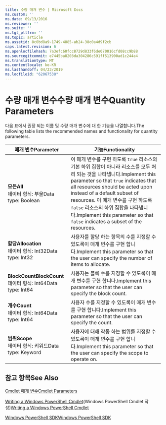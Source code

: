 ```yaml
---
title: 수량 매개 변수 | Microsoft Docs
ms.custom: ''
ms.date: 09/13/2016
ms.reviewer: ''
ms.suite: ''
ms.tgt_pltfrm: ''
ms.topic: article
ms.assetid: 8c0bd8a9-1749-4885-ab24-38c0a4d9f2cb
caps.latest.revision: 6
ms.openlocfilehash: 7a3efc60fcc8729d833f6de070016cfd08cc9b88
ms.sourcegitcommit: e7445ba8203da304286c591ff513900ad1c244a4
ms.translationtype: MT
ms.contentlocale: ko-KR
ms.lasthandoff: 04/23/2019
ms.locfileid: "62067538"
---
```

# <a name="quantity-parameters"></a><span data-ttu-id="ac5ec-102">수량 매개 변수수량 매개 변수</span><span class="sxs-lookup"><span data-stu-id="ac5ec-102">Quantity Parameters</span></span>

<span data-ttu-id="ac5ec-103">다음 표에서 권장 되는 이름 및 수량 매개 변수에 대 한 기능을 나열합니다.</span><span class="sxs-lookup"><span data-stu-id="ac5ec-103">The following table lists the recommended names and functionality for quantity parameters.</span></span>

|<span data-ttu-id="ac5ec-104">매개 변수</span><span class="sxs-lookup"><span data-stu-id="ac5ec-104">Parameter</span></span>|<span data-ttu-id="ac5ec-105">기능</span><span class="sxs-lookup"><span data-stu-id="ac5ec-105">Functionality</span></span>|
|---|---|
|<span data-ttu-id="ac5ec-106">**모든**</span><span class="sxs-lookup"><span data-stu-id="ac5ec-106">**All**</span></span><br><span data-ttu-id="ac5ec-107">데이터 형식: 부울</span><span class="sxs-lookup"><span data-stu-id="ac5ec-107">Data type: Boolean</span></span>|<span data-ttu-id="ac5ec-108">이 매개 변수를 구현 하도록 `true` 리소스의 기본 하위 집합이 아니라 리소스를 모두 처리 되는 것을 나타냅니다.</span><span class="sxs-lookup"><span data-stu-id="ac5ec-108">Implement this parameter so that `true` indicates that all resources should be acted upon instead of a default subset of resources.</span></span> <span data-ttu-id="ac5ec-109">이 매개 변수를 구현 하도록 `false` 리소스의 하위 집합을 나타냅니다.</span><span class="sxs-lookup"><span data-stu-id="ac5ec-109">Implement this parameter so that `false` indicates a subset of the resources.</span></span>|
|<span data-ttu-id="ac5ec-110">**할당**</span><span class="sxs-lookup"><span data-stu-id="ac5ec-110">**Allocation**</span></span><br><span data-ttu-id="ac5ec-111">데이터 형식: Int32</span><span class="sxs-lookup"><span data-stu-id="ac5ec-111">Data type: Int32</span></span>|<span data-ttu-id="ac5ec-112">사용자를 할당 하는 항목의 수를 지정할 수 있도록이 매개 변수를 구현 합니다.</span><span class="sxs-lookup"><span data-stu-id="ac5ec-112">Implement this parameter so that the user can specify the number of items to allocate.</span></span>|
|<span data-ttu-id="ac5ec-113">**BlockCount**</span><span class="sxs-lookup"><span data-stu-id="ac5ec-113">**BlockCount**</span></span><br><span data-ttu-id="ac5ec-114">데이터 형식: Int64</span><span class="sxs-lookup"><span data-stu-id="ac5ec-114">Data type: Int64</span></span>|<span data-ttu-id="ac5ec-115">사용자는 블록 수를 지정할 수 있도록이 매개 변수를 구현 합니다.</span><span class="sxs-lookup"><span data-stu-id="ac5ec-115">Implement this parameter so that the user can specify the block count.</span></span>|
|<span data-ttu-id="ac5ec-116">**개수**</span><span class="sxs-lookup"><span data-stu-id="ac5ec-116">**Count**</span></span><br><span data-ttu-id="ac5ec-117">데이터 형식: Int64</span><span class="sxs-lookup"><span data-stu-id="ac5ec-117">Data type: Int64</span></span>|<span data-ttu-id="ac5ec-118">사용자 수를 지정할 수 있도록이 매개 변수를 구현 합니다.</span><span class="sxs-lookup"><span data-stu-id="ac5ec-118">Implement this parameter so that the user can specify the count.</span></span>|
|<span data-ttu-id="ac5ec-119">**범위**</span><span class="sxs-lookup"><span data-stu-id="ac5ec-119">**Scope**</span></span><br><span data-ttu-id="ac5ec-120">데이터 형식: 키워드</span><span class="sxs-lookup"><span data-stu-id="ac5ec-120">Data type: Keyword</span></span>|<span data-ttu-id="ac5ec-121">사용자에 대해 작동 하는 범위를 지정할 수 있도록이 매개 변수를 구현 합니다.</span><span class="sxs-lookup"><span data-stu-id="ac5ec-121">Implement this parameter so that the user can specify the scope to operate on.</span></span>|

## <a name="see-also"></a><span data-ttu-id="ac5ec-122">참고 항목</span><span class="sxs-lookup"><span data-stu-id="ac5ec-122">See Also</span></span>

[<span data-ttu-id="ac5ec-123">Cmdlet 매개 변수</span><span class="sxs-lookup"><span data-stu-id="ac5ec-123">Cmdlet Parameters</span></span>](./cmdlet-parameters.md)

<span data-ttu-id="ac5ec-124">[Writing a Windows PowerShell Cmdlet](./writing-a-windows-powershell-cmdlet.md)(Windows PowerShell Cmdlet 작성)</span><span class="sxs-lookup"><span data-stu-id="ac5ec-124">[Writing a Windows PowerShell Cmdlet](./writing-a-windows-powershell-cmdlet.md)</span></span>

[<span data-ttu-id="ac5ec-125">Windows PowerShell SDK</span><span class="sxs-lookup"><span data-stu-id="ac5ec-125">Windows PowerShell SDK</span></span>](../windows-powershell-reference.md)
